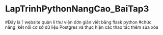 # LapTrinhPythonNangCao_BaiTap3
#Đây là 1 website quản lí thư viện đơn giản viết bằng flask python
#chức năng: kết nối cơ sở dữ liệu Postgres và thực hiện các thao tác thêm sửa xóa
